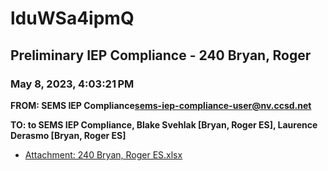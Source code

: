 # lduWSa4ipmQ
## Preliminary IEP Compliance - 240 Bryan, Roger
### May 8, 2023, 4:03:21 PM
**FROM: SEMS IEP Compliance<sems-iep-compliance-user@nv.ccsd.net>**

**TO: to SEMS IEP Compliance, Blake Svehlak [Bryan, Roger ES], Laurence Derasmo [Bryan, Roger ES]**






* [Attachment: 240 Bryan, Roger ES.xlsx](lduWSa4ipmQ-attachment-1.xlsx)
